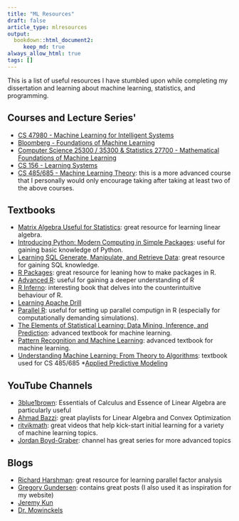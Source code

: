 ```yaml
---
title: "ML Resources"
draft: false
article_type: mlresources
output:
  bookdown::html_document2:
     keep_md: true
always_allow_html: true
tags: []
---   
```




This is a list of useful resources I have stumbled upon while completing my dissertation and learning about machine learning, statistics, and programming. 


## Courses and Lecture Series'

* [CS 47980 - Machine Learning for Intelligent Systems](https://www.youtube.com/@kilianweinberger698/playlists)
* [Bloomberg - Foundations of Machine Learning](https://bloomberg.github.io/foml/#about)
* [Computer Science 25300 / 35300 & Statistics 27700 - Mathematical Foundations of Machine Learning](https://willett.psd.uchicago.edu/teaching/mathematical-foundations-of-machine-learning-fall-2021/)
* [CS 156 - Learning Systems](https://www.youtube.com/playlist?list=PLD63A284B7615313A)
* [CS 485/685 - Machine Learning Theory](https://www.youtube.com/watch?v=b5NlRg8SjZg&list=PLPW2keNyw-usgvmR7FTQ3ZRjfLs5jT4BO): this is a more advanced course that I personally would only encourage taking after taking at least two of the above courses. 


## Textbooks

* [Matrix Algebra Useful for Statistics](https://books.google.ca/books?id=zR-ZDgAAQBAJ&dq=matrix+algebra+useful+for+statistics&lr=): great resource for learning linear algebra.
* [Introducing Python: Modern Computing in Simple Packages](https://www.amazon.ca/Introducing-Python-Modern-Computing-Packages/dp/1492051365): useful for gaining basic knowledge of Python.
* [Learning SQL Generate, Manipulate, and Retrieve Data](https://www.oreilly.com/library/view/learning-sql-3rd/9781492057604/): great resource for gaining SQL knowledge. 
* [R Packages](https://r-pkgs.org): great resource for leaning how to make packages in R. 
* [Advanced R](https://adv-r.hadley.nz): useful for gaining a deeper understanding of R 
* [R Inferno](https://www.burns-stat.com/pages/Tutor/R_inferno.pdf): interesting book that delves into the counterintuitive behaviour of R. 
* [Learning Apache Drill](https://www.oreilly.com/library/view/learning-apache-drill/9781492032786/)
* [Parallel R](https://www.oreilly.com/library/view/parallel-r/9781449317850/): useful for setting up parallel computign in R (especially for computationally demanding simulations). 
* [The Elements of Statistical Learning: Data Mining, Inference, and Prediction](https://hastie.su.domains/Papers/ESLII.pdf): advanced textbook for machine learning.
* [Pattern Recognition and Machine Learning](https://info.usherbrooke.ca/pmjodoin/cours/ift603/BishopBook.pdf): advanced textbook for machine learning.
* [Understanding Machine Learning: From Theory to Algorithms](https://www.cs.huji.ac.il/~shais/UnderstandingMachineLearning/understanding-machine-learning-theory-algorithms.pdf): textbook used for CS 485/685
*[Applied Predictive Modeling](https://vuquangnguyen2016.files.wordpress.com/2018/03/applied-predictive-modeling-max-kuhn-kjell-johnson_1518.pdf)




## YouTube Channels 

* [3blue1brown](https://www.youtube.com/@3blue1brown/playlists):  Essentials of Calculus and Essence of Linear Algebra are particularly useful 
* [Ahmad Bazzi](https://www.youtube.com/@AhmadBazzi/featured): great playlists for Linear Algebra and Convex Optimization 
* [ritvikmath](https://www.youtube.com/@ritvikmath): great videos that help kick-start initial learning for a variety of machine learning topics. 
* [Jordan Boyd-Graber](https://www.youtube.com/@JordanBoydGraber/playlists): channel has great series for more advanced topics 

## Blogs 

* [Richard Harshman](https://psychology.uwo.ca/faculty/harshman/): great resource for learning parallel factor analysis 
* [Gregory Gundersen](https://gregorygundersen.com): contains great posts (I also used it as inspiration for my website)
* [Jeremy Kun](https://jeremykun.com)
* [Dr. Mowinckels](https://drmowinckels.io/#blog)



